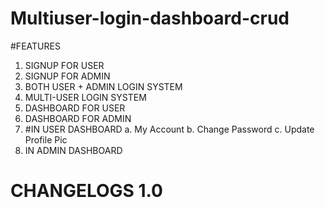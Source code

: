 # Multiuser-login-dashboard-crud

#FEATURES 
1. SIGNUP FOR USER 
2. SIGNUP FOR ADMIN
3. BOTH USER + ADMIN LOGIN SYSTEM
4. MULTI-USER LOGIN SYSTEM
5. DASHBOARD FOR USER 
6. DASHBOARD FOR ADMIN
5. #IN USER DASHBOARD
a. My Account
b. Change Password
c. Update Profile Pic
6. IN ADMIN DASHBOARD

# CHANGELOGS 1.0

